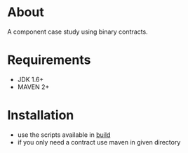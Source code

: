 About
=====
A component case study using binary contracts.

Requirements
============
* JDK 1.6+
* MAVEN 2+

Installation
============
* use the scripts available in [build](https://github.com/avalax/itv/tree/master/build)
* if you only need a contract use maven in given directory
 